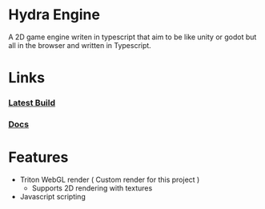 # Hydra Engine

A 2D game engine writen in typescript that aim to be like unity or godot but all in the browser and written in Typescript.

# Links
### [Latest Build](https://luke-e-gibson.github.io/HydraEngine/)
### [Docs](/docs/main.md)

# Features
- Triton WebGL render ( Custom render for this project )
  - Supports 2D rendering with textures
- Javascript scripting
